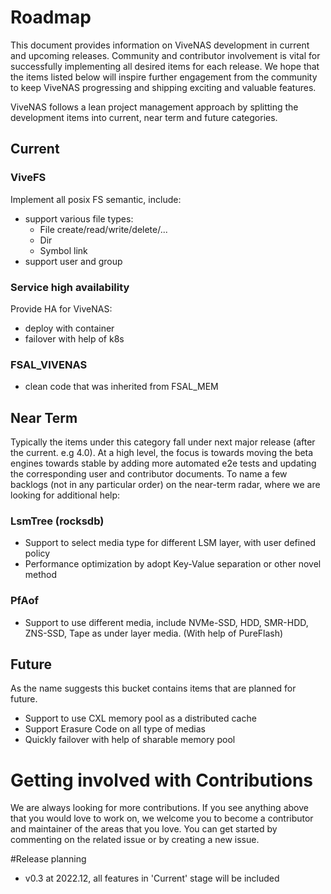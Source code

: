 # Roadmap

This document provides information on ViveNAS development in current and upcoming releases. Community and contributor involvement is vital for successfully implementing all desired items for each release. We hope that the items listed below will inspire further engagement from the community to keep ViveNAS progressing and shipping exciting and valuable features.

ViveNAS follows a lean project management approach by splitting the development items into current, near term and future categories.

## Current

### ViveFS
 Implement all posix FS semantic, include:
 - support various file types:
   - File create/read/write/delete/...
   - Dir 
   - Symbol link
 - support user and group

### Service high availability
 Provide HA for ViveNAS:
 - deploy with container
 - failover with help of k8s
 

### FSAL_VIVENAS
 - clean code that was inherited from FSAL_MEM



## Near Term

Typically the items under this category fall under next major release (after the current. e.g 4.0). At a high level, the focus is towards moving the beta engines towards stable by adding more automated e2e tests and updating the corresponding user and contributor documents. To name a few backlogs (not in any particular order) on the near-term radar, where we are looking for additional help: 

### LsmTree (rocksdb)
 - Support to select media type for different LSM layer, with user defined policy
 - Performance optimization by adopt Key-Value separation or other novel method
 
### PfAof
 - Support to use different media, include NVMe-SSD, HDD, SMR-HDD, ZNS-SSD, Tape as under layer media. (With help of PureFlash)
 
## Future
As the name suggests this bucket contains items that are planned for future.
 - Support to use CXL memory pool as a distributed cache
 - Support Erasure Code on all type of medias
 - Quickly failover with help of sharable memory pool
 
# Getting involved with Contributions

We are always looking for more contributions. If you see anything above that you would love to work on, we welcome you to become a contributor and maintainer of the areas that you love. You can get started by commenting on the related issue or by creating a new issue.

#Release planning
 - v0.3 at 2022.12, all features in 'Current' stage will be included
